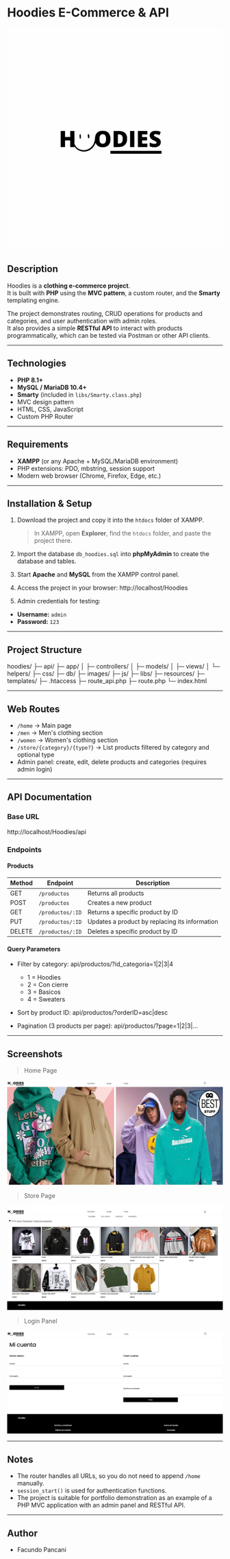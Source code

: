 # Hoodies E-Commerce & API

![Project Screenshot](images/hoodies.png)

## Description
Hoodies is a **clothing e-commerce project**.  
It is built with **PHP** using the **MVC pattern**, a custom router, and the **Smarty** templating engine.  

The project demonstrates routing, CRUD operations for products and categories, and user authentication with admin roles.  
It also provides a simple **RESTful API** to interact with products programmatically, which can be tested via Postman or other API clients.

---

## Technologies

- **PHP 8.1+**
- **MySQL / MariaDB 10.4+**
- **Smarty** (included in `libs/Smarty.class.php`)
- MVC design pattern
- HTML, CSS, JavaScript
- Custom PHP Router

---

## Requirements

- **XAMPP** (or any Apache + MySQL/MariaDB environment)
- PHP extensions: PDO, mbstring, session support
- Modern web browser (Chrome, Firefox, Edge, etc.)

---

## Installation & Setup

1. Download the project and copy it into the `htdocs` folder of XAMPP.  
   > In XAMPP, open **Explorer**, find the `htdocs` folder, and paste the project there.

2. Import the database `db_hoodies.sql` into **phpMyAdmin** to create the database and tables.

3. Start **Apache** and **MySQL** from the XAMPP control panel.

4. Access the project in your browser: http://localhost/Hoodies


5. Admin credentials for testing:
- **Username:** `admin`
- **Password:** `123`

---

## Project Structure

hoodies/
├─ api/
├─ app/
│ ├─ controllers/
│ ├─ models/
│ ├─ views/
│ └─ helpers/
├─ css/
├─ db/
├─ images/
├─ js/
├─ libs/
├─ resources/
├─ templates/
├─ .htaccess
├─ route_api.php
├─ route.php
└─ index.html


---

## Web Routes

- `/home` → Main page  
- `/men` → Men's clothing section  
- `/women` → Women's clothing section  
- `/store/{category}/{type?}` → List products filtered by category and optional type  
- Admin panel: create, edit, delete products and categories (requires admin login)

---

## API Documentation

### Base URL
http://localhost/Hoodies/api


### Endpoints

#### Products

| Method | Endpoint | Description |
|--------|----------|-------------|
| GET    | `/productos` | Returns all products |
| POST   | `/productos` | Creates a new product |
| GET    | `/productos/:ID` | Returns a specific product by ID |
| PUT    | `/productos/:ID` | Updates a product by replacing its information |
| DELETE | `/productos/:ID` | Deletes a specific product by ID |

#### Query Parameters

- Filter by category:
api/productos/?id_categoria=1|2|3|4

  - 1 = Hoodies  
  - 2 = Con cierre  
  - 3 = Basicos  
  - 4 = Sweaters

- Sort by product ID:
api/productos/?orderID=asc|desc


- Pagination (3 products per page):
api/productos/?page=1|2|3|...


---

## Screenshots

> Home Page

![Home Page](images/screenshots/home.png)  

> Store Page
> 
![Store Page](images/screenshots/store.png)  

> Login Panel
> 
![Login Panel](images/screenshots/login.png)

---

## Notes

- The router handles all URLs, so you do not need to append `/home` manually.  
- `session_start()` is used for authentication functions.  
- The project is suitable for portfolio demonstration as an example of a PHP MVC application with an admin panel and RESTful API.

---

## Author

- Facundo Pancani
